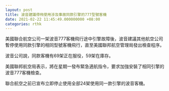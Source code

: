 ```yaml
---
layout: post
title: 波音建議停飛使用涉及事故同款引擎的777型號客機
date: 2021-02-22 11:45:49.000000000 +08:00
categories: rthk
---
```


美國聯合航空公司一架波音777客機飛行途中引擎故障後，波音建議其他航空公司暫停使用同款引擎的相同型號客機飛行，直至美國聯邦航空管理局發出檢查程序。

波音公司說，同款客機有69架正在服役，59架在庫存。

美國聯邦航空局表示，將在星期一發布緊急適航指令，要求加強安裝了相同引擎的波音777客機檢查。

聯合航空之前已宣布立即停止使用全部24架使用同一款引擎的波音客機。
